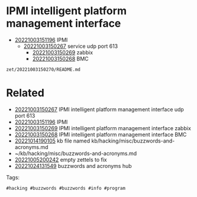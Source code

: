 # IPMI intelligent platform management interface

- [20221003151196](/zet/20221003151196/README.md) IPMI
  - [20221003150267](/zet/20221003150267/README.md) service udp port 613
    - [20221003150269](/zet/20221003150269/README.md) zabbix
    - [20221003150268](/zet/20221003150268/README.md) BMC

` zet/20221003150270/README.md `

# Related

- [20221003150267](/zet/20221003150267/README.md) IPMI intelligent platform management interface udp port 613
- [20221003151196](/zet/20221003151196/README.md) IPMI
- [20221003150269](/zet/20221003150269/README.md) IPMI intelligent platform management interface zabbix
- [20221003150268](/zet/20221003150268/README.md) IPMI intelligent platform management interface BMC
- [20221014190105](/zet/20221014190105/README.md) kb file named kb/hacking/misc/buzzwords-and-acronyms.md
- ~/kb/hacking/misc/buzzwords-and-acronyms.md
- [20221005200242](/zet/20221005200242/README.md) empty zettels to fix
- [20221024131549](/zet/20221024131549/README.md) buzzwords and acronyms hub

Tags:

    #hacking #buzzwords #buzzwords #info #program
